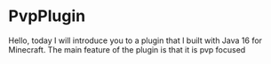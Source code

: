 # PvpPlugin
Hello, today I will introduce you to a plugin that I built with Java 16 for Minecraft. The main feature of the plugin is that it is pvp focused
